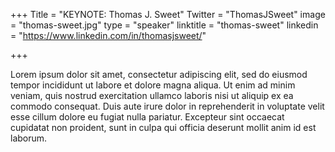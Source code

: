 +++
Title = "KEYNOTE: Thomas J. Sweet"
Twitter = "ThomasJSweet"
image = "thomas-sweet.jpg"
type = "speaker"
linktitle = "thomas-sweet"
linkedin = "https://www.linkedin.com/in/thomasjsweet/"

+++

Lorem ipsum dolor sit amet, consectetur adipiscing elit, sed do eiusmod tempor incididunt ut labore et dolore magna aliqua. Ut enim ad minim veniam, quis nostrud exercitation ullamco laboris nisi ut aliquip ex ea commodo consequat. Duis aute irure dolor in reprehenderit in voluptate velit esse cillum dolore eu fugiat nulla pariatur. Excepteur sint occaecat cupidatat non proident, sunt in culpa qui officia deserunt mollit anim id est laborum.

